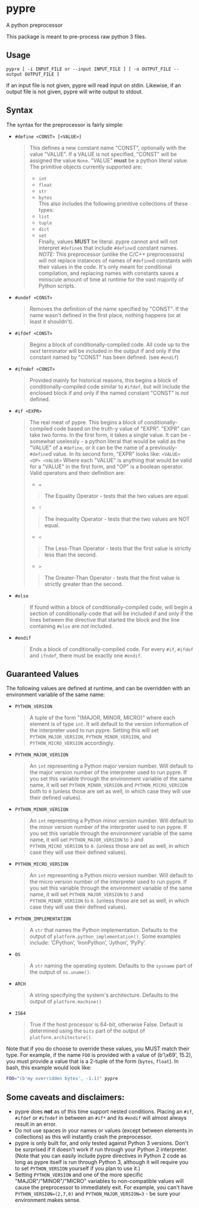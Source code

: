 # pypre
A python preprocessor

This package is meant to pre-process raw python 3 files.

## Usage

	pypre [ -i INPUT_FILE or --input INPUT_FILE ] [ -o OUTPUT_FILE --output OUTPUT_FILE ]

If an input file is not given, pypre will read input on stdin. Likewise, if an output file is not
given, pypre will write output to stdout.

## Syntax
The syntax for the preprocessor is fairly simple:

* `#define <CONST> [<VALUE>]`
	> This defines a new constant name "CONST", optionally with the value "VALUE". If a VALUE is not specified, "CONST" will be assigned the value `None`. "VALUE" **must** be a python literal value. The primitive objects currently supported are:
	> * `int`
	> * `float`
	> * `str`
	> * `bytes`  
	> This also includes the following primitive collections of these types:
	> * `list`
	> * `tuple`
	> * `dict`
	> * `set`  
	> Finally, values **MUST** be literal. pypre cannot and will not interpret `#define`s that include `#define`d constant names. *NOTE:* This preprocessor (unlike the C/C++ preprocessors) will not replace instances of names of `#define`d constants with their values in the code. It's only meant for conditional compilation, and replacing names with constants saves a miniscule amount of time at runtime for the vast majority of Python scripts.
* `#undef <CONST>`
	> Removes the definition of the name specified by "CONST". If the name wasn't defined in the first place, nothing happens (or at least it shouldn't).
* `#ifdef <CONST>`
	> Begins a block of conditionally-compiled code. All code up to the _next_ terminator will be included in the output if and only if the constant named by "CONST" has been defined. (see `#endif`)
* `#ifndef <CONST>`
	> Provided mainly for historical reasons, this begins a block of conditionally-compiled code similar to `#ifdef`, but will include the enclosed block if and only if the named constant "CONST" is _not_ defined.
* `#if <EXPR>`
	> The real meat of pypre. This begins a block of conditionally-compiled code based on the truth-y value of "EXPR". "EXPR" can take two forms. In the first form, it takes a single value. It can be - somewhat uselessly - a python literal that would be valid as the "VALUE" of a `#define`, or it can be the name of a previously-`#define`d value. In its second form, "EXPR" looks like: `<VALUE> <OP> <VALUE>` Where each "VALUE" is anything that would be valid for a "VALUE" in the first form, and "OP" is a boolean operator. Valid operators and their definition are:
	> * `=`
	>> The Equality Operator - tests that the two values are equal.
	> * `!`
	>> The Inequality Operator - tests that the two values are NOT equal.
	> * `<`
	>> The Less-Than Operator - tests that the first value is strictly less than the second.
	> * `>`
	>> The Greater-Than Operator - tests that the first value is strictly greater than the second.
* `#else`
	> If found within a block of conditionally-compiled code, will begin a section of conditionally-code that will be included if and only if the lines between the directive that started the block and the line containing `#else` are *not* included.
* `#endif`
	> Ends a block of conditionally-compiled code. For every `#if`, `#ifdef` and `ifndef`, there must be exactly one `#endif`.

## Guaranteed Values
The following values are defined at runtime, and can be overridden with an environment variable
of the same name:

* `PYTHON_VERSION`
	> A tuple of the form "(MAJOR, MINOR, MICRO)" where each element is of type `int`. It will default to the version information of the interpreter used to run pypre. Setting this will set `PYTHON_MAJOR_VERSION`, `PYTHON_MINOR_VERSION`, and `PYTHON_MICRO_VERSION` accordingly.
* `PYTHON_MAJOR_VERSION`
	> An `int` representing a Python major version number. Will default to the major version number of the interpreter used to run pypre. If you set this variable through the environment variable of the same name, it will set `PYTHON_MINOR_VERSION` and `PYTHON_MICRO_VERSION` both to `0` (unless those are set as well, in which case they will use their defined values).
* `PYTHON_MINOR_VERSION`
	> An `int` representing a Python minor version number. Will default to the minor version number of the interpreter used to run pypre. If you set this variable through the environment variable of the same name, it will set `PYTHON_MAJOR_VERSION` to `3` and `PYTHON_MICRO_VERSION` to `0`. (unless those are set as well, in which case they will use their defined values).
* `PYTHON_MICRO_VERSION`
	> An `int` representing a Python micro version number. Will default to the micro version number of the interpreter used to run pypre. If you set this variable through the environment variable of the same name, it will set `PYTHON_MAJOR_VERSION` to `3` and `PYTHON_MINOR_VERSION` to `0`. (unless those are set as well, in which case they will use their defined values).
* `PYTHON_IMPLEMENTATION`
	> A `str` that names the Python implementation. Defaults to the output of `platform.python_implementation()`. Some examples include: ‘CPython’, ‘IronPython’, ‘Jython’, ‘PyPy’.
* `OS`
	> A `str` naming the operating system. Defaults to the `sysname` part of the output of `os.uname()`.
* `ARCH`
	> A string specifying the system's architecture. Defaults to the output of `platform.machine()`
* `IS64`
	> True if the host processor is 64-bit, otherwise False. Default is determined using the `bits` part of the output of `platform.architecture()`.

Note that if you do choose to override these values, you MUST match their type. For example, if
the name `FOO` is provided with a value of (b'\x69', 15.2), you must provide a value that is a
2-tuple of the form (`bytes`, `float`). In bash, this example would look like:

```bash
FOO="(b'my overridden bytes', -1.1)" pypre
```

## Some caveats and disclaimers:
* pypre does **not** as of this time support nested conditions. Placing an `#if`, `#ifdef` or `#ifndef` in between an `#if*` and its `#endif` will almost always result in an error.
* Do not use spaces in your names or values (except between elements in collections) as this will instantly crash the preprocessor.
* pypre is only built for, and only tested against Python 3 versions. Don't be surprised if it doesn't work if run through your Python 2 interpreter. (Note that you can easily include pypre directives in Python 2 code as long as pypre itself is run through Python 3, although it will require you to set `PYTHON_VERSION` yourself if you plan to use it.)
* Setting `PYTHON_VERSION` and one of the more specific "MAJOR"/"MINOR"/"MICRO" variables to non-compatible values will cause the preprocessor to immediately exit. For example, you can't have `PYTHON_VERSION=(2,7,0)` and `PYTHON_MAJOR_VERSION=3` - be sure your environment makes sense.
